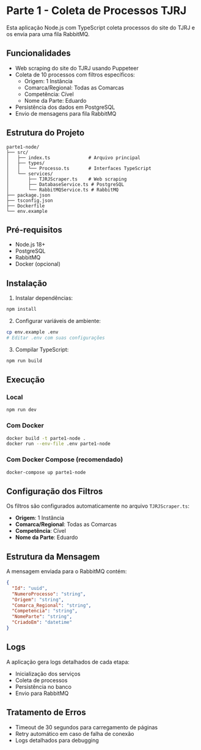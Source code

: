 # Parte 1 - Coleta de Processos TJRJ

Esta aplicação Node.js com TypeScript coleta processos do site do TJRJ e os envia para uma fila RabbitMQ.

## Funcionalidades

- Web scraping do site do TJRJ usando Puppeteer
- Coleta de 10 processos com filtros específicos:
  - Origem: 1 Instância
  - Comarca/Regional: Todas as Comarcas
  - Competência: Cível
  - Nome da Parte: Eduardo
- Persistência dos dados em PostgreSQL
- Envio de mensagens para fila RabbitMQ

## Estrutura do Projeto

```
parte1-node/
├── src/
│   ├── index.ts              # Arquivo principal
│   ├── types/
│   │   └── Processo.ts       # Interfaces TypeScript
│   └── services/
│       ├── TJRJScraper.ts    # Web scraping
│       ├── DatabaseService.ts # PostgreSQL
│       └── RabbitMQService.ts # RabbitMQ
├── package.json
├── tsconfig.json
├── Dockerfile
└── env.example
```

## Pré-requisitos

- Node.js 18+
- PostgreSQL
- RabbitMQ
- Docker (opcional)

## Instalação

1. Instalar dependências:

```bash
npm install
```

2. Configurar variáveis de ambiente:

```bash
cp env.example .env
# Editar .env com suas configurações
```

3. Compilar TypeScript:

```bash
npm run build
```

## Execução

### Local

```bash
npm run dev
```

### Com Docker

```bash
docker build -t parte1-node .
docker run --env-file .env parte1-node
```

### Com Docker Compose (recomendado)

```bash
docker-compose up parte1-node
```

## Configuração dos Filtros

Os filtros são configurados automaticamente no arquivo `TJRJScraper.ts`:

- **Origem**: 1 Instância
- **Comarca/Regional**: Todas as Comarcas
- **Competência**: Cível
- **Nome da Parte**: Eduardo

## Estrutura da Mensagem

A mensagem enviada para o RabbitMQ contém:

```json
{
  "Id": "uuid",
  "NumeroProcesso": "string",
  "Origem": "string",
  "Comarca_Regional": "string",
  "Competencia": "string",
  "NomeParte": "string",
  "CriadoEm": "datetime"
}
```

## Logs

A aplicação gera logs detalhados de cada etapa:

- Inicialização dos serviços
- Coleta de processos
- Persistência no banco
- Envio para RabbitMQ

## Tratamento de Erros

- Timeout de 30 segundos para carregamento de páginas
- Retry automático em caso de falha de conexão
- Logs detalhados para debugging
